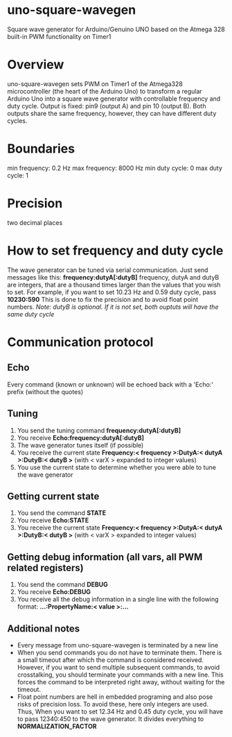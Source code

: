 # uno-square-wavegen
Square wave generator for Arduino/Genuino UNO based on the Atmega 328 built-in PWM functionality on Timer1

Overview
========
uno-square-wavegen sets PWM on Timer1 of the Atmega328 microcontroller (the heart of the Arduino Uno) to transform a regular Arduino Uno into a square wave generator with controllable frequency and duty cycle. Output is fixed: pin9 (output A) and pin 10 (output B). Both outputs share the same frequency, however, they can have different duty cycles.

Boundaries
==========
min frequency: 0.2 Hz
max frequency: 8000 Hz
min duty cycle: 0
max duty cycle: 1

Precision
=========
two decimal places

How to set frequency and duty cycle
===================================
The wave generator can be tuned via serial communication. Just send messages like this:
**frequency:dutyA[:dutyB]**
frequency, dutyA and dutyB are integers, that are a thousand times larger than the values that you wish to set. For example, if you want to set 10.23 Hz and 0.59 duty cycle, pass
**10230:590**
This is done to fix the precision and to avoid float point numbers.
_Note: dutyB is optional. If it is not set, both ouptuts will have the same duty cycle_

Communication protocol
======================

Echo
----
Every command (known or unknown) will be echoed back with a 'Echo:' prefix (without the quotes)

Tuning
------
1. You send the tuning command **frequency:dutyA[:dutyB]**
1. You receive **Echo:frequency:dutyA[:dutyB]**
1. The wave generator tunes itself (if possible)
1. You receive the current state **Frequency:< frequency >:DutyA:< dutyA >:DutyB:< dutyB >** (with < varX > expanded to integer values) 
1. You use the current state to determine whether you were able to tune the wave generator

Getting current state
---------------------
1. You send the command **STATE**
1. You receive **Echo:STATE**
1. You receive the current state **Frequency:< frequency >:DutyA:< dutyA >:DutyB:< dutyB >** (with < varX > expanded to integer values)

Getting debug information (all vars, all PWM related registers)
------------------------------------------------------------------------------
1. You send the command **DEBUG**
2. You receive **Echo:DEBUG**
3. You receive all the debug information in a single line with the following format: **...:PropertyName:< value >:...**

Additional notes
----------------
* Every message from uno-square-wavegen is terminated by a new line
* When you send commands you do not have to terminate them. There is a small timeout after which the command is considered received. However, if you want to send multiple subsequent commands, to avoid crosstalking, you should terminate your commands with a new line. This forces the command to be interpreted right away, without waiting for the timeout.
* Float point numbers are hell in embedded programing and also pose risks of precision loss. To avoid these, here only integers are used. Thus, When you want to set 12.34 Hz and 0.45 duty cycle, you will have to pass 12340:450 to the wave generator. It divides everything to **NORMALIZATION_FACTOR**

